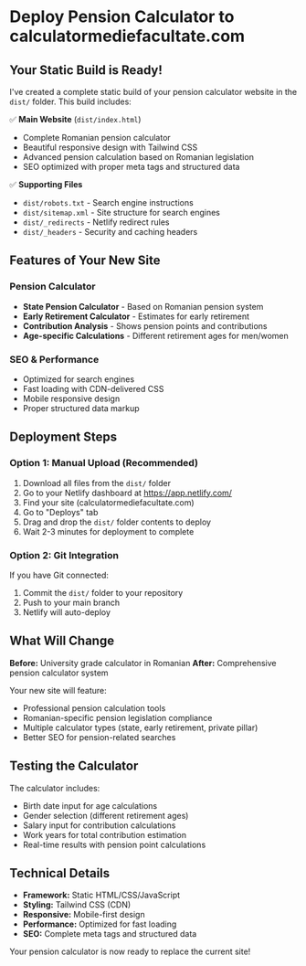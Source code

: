 # Deploy Pension Calculator to calculatormediefacultate.com

## Your Static Build is Ready!

I've created a complete static build of your pension calculator website in the `dist/` folder. This build includes:

✅ **Main Website** (`dist/index.html`)
- Complete Romanian pension calculator
- Beautiful responsive design with Tailwind CSS
- Advanced pension calculation based on Romanian legislation
- SEO optimized with proper meta tags and structured data

✅ **Supporting Files**
- `dist/robots.txt` - Search engine instructions
- `dist/sitemap.xml` - Site structure for search engines
- `dist/_redirects` - Netlify redirect rules
- `dist/_headers` - Security and caching headers

## Features of Your New Site

### Pension Calculator
- **State Pension Calculator** - Based on Romanian pension system
- **Early Retirement Calculator** - Estimates for early retirement
- **Contribution Analysis** - Shows pension points and contributions
- **Age-specific Calculations** - Different retirement ages for men/women

### SEO & Performance
- Optimized for search engines
- Fast loading with CDN-delivered CSS
- Mobile responsive design
- Proper structured data markup

## Deployment Steps

### Option 1: Manual Upload (Recommended)
1. Download all files from the `dist/` folder
2. Go to your Netlify dashboard at https://app.netlify.com/
3. Find your site (calculatormediefacultate.com)
4. Go to "Deploys" tab
5. Drag and drop the `dist/` folder contents to deploy
6. Wait 2-3 minutes for deployment to complete

### Option 2: Git Integration
If you have Git connected:
1. Commit the `dist/` folder to your repository
2. Push to your main branch
3. Netlify will auto-deploy

## What Will Change

**Before:** University grade calculator in Romanian
**After:** Comprehensive pension calculator system

Your new site will feature:
- Professional pension calculation tools
- Romanian-specific pension legislation compliance
- Multiple calculator types (state, early retirement, private pillar)
- Better SEO for pension-related searches

## Testing the Calculator

The calculator includes:
- Birth date input for age calculations
- Gender selection (different retirement ages)
- Salary input for contribution calculations
- Work years for total contribution estimation
- Real-time results with pension point calculations

## Technical Details

- **Framework:** Static HTML/CSS/JavaScript
- **Styling:** Tailwind CSS (CDN)
- **Responsive:** Mobile-first design
- **Performance:** Optimized for fast loading
- **SEO:** Complete meta tags and structured data

Your pension calculator is now ready to replace the current site!